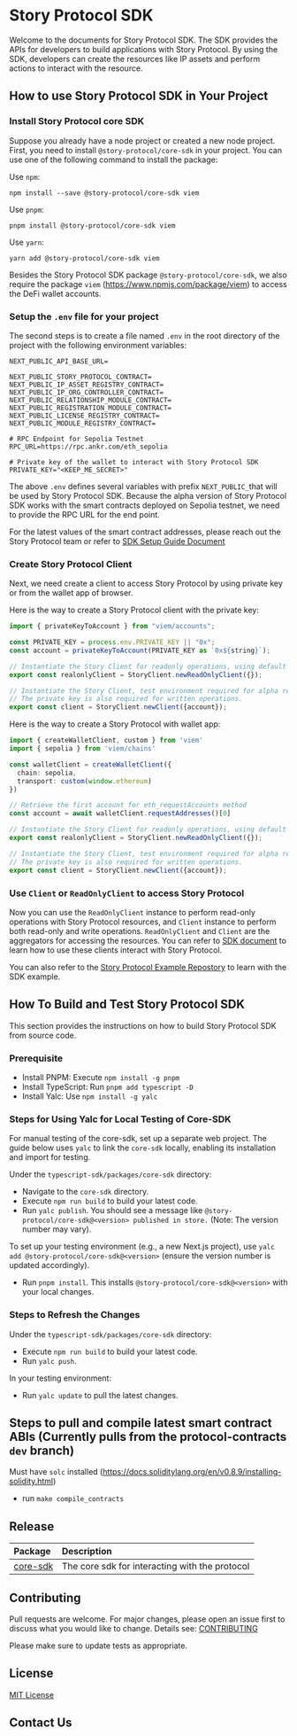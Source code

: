 # Story Protocol SDK

Welcome to the documents for Story Protocol SDK. The SDK provides the APIs for developers to build applications with Story Protocol. By using the SDK, developers can create the resources like IP assets and perform actions to interact with the resource.

## How to use Story Protocol SDK in Your Project

### Install Story Protocol core SDK
Suppose you already have a node project or created a new node project. First, you need to install `@story-protocol/core-sdk` in your project. You can use one of the following command to install the package:

Use `npm`:
```
npm install --save @story-protocol/core-sdk viem
```

Use `pnpm`:
```
pnpm install @story-protocol/core-sdk viem
```

Use `yarn`:
```
yarn add @story-protocol/core-sdk viem
```

Besides the Story Protocol SDK package `@story-protocol/core-sdk`, we also require the package `viem` (https://www.npmjs.com/package/viem) to access the DeFi wallet accounts.

### Setup the `.env` file for your project

The second steps is to create a file named `.env` in the root directory of the project with the following environment variables:

```
NEXT_PUBLIC_API_BASE_URL=

NEXT_PUBLIC_STORY_PROTOCOL_CONTRACT=
NEXT_PUBLIC_IP_ASSET_REGISTRY_CONTRACT=
NEXT_PUBLIC_IP_ORG_CONTROLLER_CONTRACT=
NEXT_PUBLIC_RELATIONSHIP_MODULE_CONTRACT=
NEXT_PUBLIC_REGISTRATION_MODULE_CONTRACT=
NEXT_PUBLIC_LICENSE_REGISTRY_CONTRACT=
NEXT_PUBLIC_MODULE_REGISTRY_CONTRACT=

# RPC Endpoint for Sepolia Testnet
RPC_URL=https://rpc.ankr.com/eth_sepolia

# Private key of the wallet to interact with Story Protocol SDK
PRIVATE_KEY="<KEEP_ME_SECRET>"
```

The above `.env` defines several variables with prefix `NEXT_PUBLIC_`that will be used by Story Protocol SDK. Because the alpha version of Story Protocol SDK works with the smart contracts deployed on Sepolia testnet, we need to provide the RPC URL for the end point.

For the latest values of the smart contract addresses, please reach out the Story Protocol team or refer to [SDK Setup Guide Document](https://docs.storyprotocol.xyz/docs/setup)

### Create Story Protocol Client

Next, we need create a client to access Story Protocol by using private key or from the wallet app of browser.

Here is the way to create a Story Protocol client with the private key:

```typescript
import { privateKeyToAccount } from "viem/accounts";

const PRIVATE_KEY = process.env.PRIVATE_KEY || "0x";
const account = privateKeyToAccount(PRIVATE_KEY as `0x${string}`);

// Instantiate the Story Client for readonly operations, using default 
export const realonlyClient = StoryClient.newReadOnlyClient({});

// Instantiate the Story Client, test environment required for alpha release.
// The private key is also required for written operations.
export const client = StoryClient.newClient({account});
```

Here is the way to create a Story Protocol with wallet app:

```typescript
import { createWalletClient, custom } from 'viem'
import { sepolia } from 'viem/chains'

const walletClient = createWalletClient({
  chain: sepolia,
  transport: custom(window.ethereum)
})

// Retrieve the first account for eth_requestAccounts method
const account = await walletClient.requestAddresses()[0]

// Instantiate the Story Client for readonly operations, using default 
export const realonlyClient = StoryClient.newReadOnlyClient({});

// Instantiate the Story Client, test environment required for alpha release.
// The private key is also required for written operations.
export const client = StoryClient.newClient({account});
```

### Use `Client` or `ReadOnlyClient` to access Story Protocol

Now you can use the `ReadOnlyClient` instance to perform read-only operations with Story Protocol resources, and `Client` instance to perform both read-only and write operations. `ReadOnlyClient` and `Client` are the aggregators for accessing the resources. You can refer to [SDK document](https://docs.storyprotocol.xyz/docs/overview-1) to learn how to use these clients interact with Story Protocol.

You can also refer to the [Story Protocol Example Repostory](https://github.com/storyprotocol/my-story-protocol-example/) to learn with the SDK example.

## How To Build and Test Story Protocol SDK

This section provides the instructions on how to build Story Protocol SDK from source code.

### Prerequisite

* Install PNPM: Execute `npm install -g pnpm`
* Install TypeScript: Run `pnpm add typescript -D`
* Install Yalc: Use `npm install -g yalc`

### Steps for Using Yalc for Local Testing of Core-SDK
For manual testing of the core-sdk, set up a separate web project. The guide below uses `yalc` to link the `core-sdk` locally, enabling its installation and import for testing.

Under the `typescript-sdk/packages/core-sdk` directory:
* Navigate to the `core-sdk` directory.
* Execute `npm run build` to build your latest code.
* Run `yalc publish`. You should see a message like `@story-protocol/core-sdk@<version> published in store.` (Note: The version number may vary).

To set up your testing environment (e.g., a new Next.js project), use `yalc add @story-protocol/core-sdk@<version>` (ensure the version number is updated accordingly).
* Run `pnpm install`. This installs `@story-protocol/core-sdk@<version>` with your local changes.

### Steps to Refresh the Changes
Under the `typescript-sdk/packages/core-sdk` directory:
* Execute `npm run build` to build your latest code.
* Run `yalc push`.

In your testing environment:
* Run `yalc update` to pull the latest changes.

## Steps to pull and compile latest smart contract ABIs (Currently pulls from the protocol-contracts `dev` branch)
Must have `solc` installed (https://docs.soliditylang.org/en/v0.8.9/installing-solidity.html)
* run `make compile_contracts`

## Release

| Package                         | Description                                    |
| :------------------------------ | :--------------------------------------------- |
| [core-sdk](./packages/core-sdk) | The core sdk for interacting with the protocol |

## Contributing

Pull requests are welcome. For major changes, please open an issue first
to discuss what you would like to change. Details see: [CONTRIBUTING](/CONTRIBUTING.md)

Please make sure to update tests as appropriate.

## License

[MIT License](/LICENSE.md)

## Contact Us

